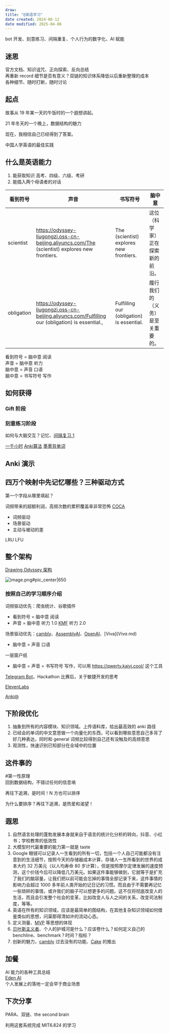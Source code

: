 ```yaml
---
draw:
title: "@英语学习"
date created: 2024-06-12
date modified: 2025-04-08
---
```


bot 开发、刻意练习、间隔重复、个人行为的数字化、AI 赋能

<!-- more -->

## 迷思

官方文档、知识诅咒、正向探索、反向总结  
再重新 record 细节是否有意义？双链的知识体系降低以后重新整理的成本  
各种细节、随时打断，随时讨论

## 起点

故事从 19 年某一天的午饭时的一个遐想讲起。

21 年冬天的一个晚上，数据结构的魅力

现在，我相信自己已经得到了答案。

中国人学英语的最佳实践

## 什么是英语能力

1. 能获取知识 高考、四级、六级、考研
2. 能插入两个母语者的对话

| 看到符号       | 声音                                                                                               | 书写符号                                      | 脑中意              |
| ---------- | ------------------------------------------------------------------------------------------------ | ----------------------------------------- | ---------------- |
| scientist  | https://odyssey-liugongzi.oss-cn-beijing.aliyuncs.com/The (scientist) explores new frontiers.    | The (scientist) explores new frontiers.   | 这位（科学家）正在探索新的前沿。|
| obligation | https://odyssey-liugongzi.oss-cn-beijing.aliyuncs.com/Fulfilling our (obligation) is essential., | Fulfilling our (obligation) is essential. | 履行我们的（义务）是至关重要的。|

看到符号 = 脑中意 阅读  
声音 = 脑中意 听力  
脑中意 = 声音 口语  
脑中意 = 书写符号 写作

## 如何获得

### Gift 阶段

### 刻意练习阶段

如何与大脑交互？记忆、[间隔复习 1](间隔复习%201.md)

[一千小时](一千小时.md) [Anki算法](Anki算法.md) [墨墨背单词](墨墨背单词.md)

 

## Anki 演示

## 四万个映射中先记忆哪些？三种驱动方式

第一个字段从哪里填起？

词频带来的超额利润，高频次数的累积覆盖率非常恐怖 [COCA](COCA.md)

- 词频驱动
- 场景驱动
- 主动与被动的差

 LRU LFU

## 整个架构

[Drawing Odyssey 架构](Drawing%20Odyssey%20架构)

![image.png#pic_center|650](https://imagehosting4picgo.oss-cn-beijing.aliyuncs.com/imagehosting/fix-dir%2Fpicgo%2Fpicgo-clipboard-images%2F2024%2F06%2F19%2F14-47-38-fe4f321ecfe153f4a2a7711d2a8a1883-20240619144736-caf14e.png)

### 按照自己的学习顺序介绍

词频驱动优先：爬虫统计、谷歌插件

- 看到符号 = 脑中意 阅读
- 声音 = 脑中意 听力 1.0 [KMF](KMF.md) 听力 2.0

场景驱动优先：[cambly](cambly.md)、[AssemblyAI](AssemblyAI.md)、[OpenAI](OpenAI.md)、[Viva$](Viva$.md)

- 脑中意 = 声音 口语

一层窗户纸

- 脑中意 = 声音 = 书写符号 写作，可以用 https://qwerty.kaiyi.cool/ 这个工具

[Telegram Bot](Telegram%20Bot)，Hackathon 比赛后，关于敏捷开发的思考

[ElevenLabs](ElevenLabs.md)

[Anki@](Anki@.md)

## 下阶段优化

1. 抽象到所有的内容模块、知识领域。上传语料库，给出最高效的 anki 路径
2. 已经会的单词的中文意思做一个向量化的东西，可以看到哪些意思自己多背了好几种表达，同时和 general 词频比较得到自己还有没触及的高频意思
3. 观测性，快速识别已知部分在全域中的位置

## 这件事的

#第一性原理  
回到数据结构，不错过任何的信息墒

再往下追溯，是时间！N 方也可以排序

为什么要排序？再往下追溯，是热爱和渴望！

## 遐思

1. 自然语言处理的蓬勃发展本身就来自于语言的统计化分析的转向，抖音、小红书；学校教育的低效性
2. 大模型时代最重要的能力第一就是 taste
3. Google 眼镜可以记录人一生看到的所有一切，包括一个人自己可能都没有注意到的生活细节，按照今天的存储器成本计算，存储人一生所看到的世界的成本大约 32 万美元（以人均寿命 80 岁计算），但是按照摩尔定律发展的速度预测，这个价钱今后可以降低几万美元。如果这件事能够做到，它就等于是扩充了我们的脑容量，让我们把以前可能会忘掉的事情全部记录下来，这件事情的影响力会超过 1000 多年前人类开始的记日记的习惯。而且由于不需要再记忆一些琐碎的事情，或许我们的脑子可以想更多的问题。这不仅将彻底改变人的生活，而且会引发整个社会的变革，比如改变人与人之间的关系，改变司法制度，等等。
4. 英语在所有的知识领域，应该是最简单的图结构，在其他复杂知识领域如何借鉴类似的思想，问渠那得清如许的流动心态。
5. 定义测量、[MVP](MVP.md) 等思想的体现
6. [贝叶斯主义者](贝叶斯主义者.md)、个人的护城河是什么？应该卷什么？如何定义自己的 benchline、benchmark？时间？指标？
7. 创新的魅力，[cambly](cambly.md) 过去没有的功能、[Cake](Cake.md) 的推出

## 加餐

AI 能力的各种工具总结  
[Eden AI](https://app.edenai.run/bricks/text/default)  
个人发展上的落地一定会早于商业场景

## 下次分享

PARA、双链、the second brain

利用这套系统完成 MIT6.824 的学习

